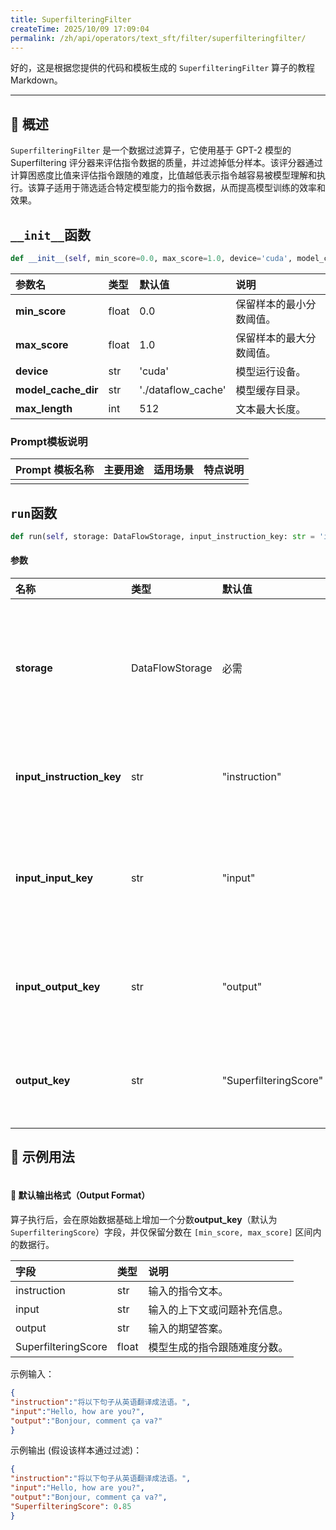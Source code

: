 ```yaml
---
title: SuperfilteringFilter
createTime: 2025/10/09 17:09:04
permalink: /zh/api/operators/text_sft/filter/superfilteringfilter/
---
```


好的，这是根据您提供的代码和模板生成的 `SuperfilteringFilter` 算子的教程 Markdown。

***

## 📘 概述

`SuperfilteringFilter` 是一个数据过滤算子，它使用基于 GPT-2 模型的 Superfiltering 评分器来评估指令数据的质量，并过滤掉低分样本。该评分器通过计算困惑度比值来评估指令跟随的难度，比值越低表示指令越容易被模型理解和执行。该算子适用于筛选适合特定模型能力的指令数据，从而提高模型训练的效率和效果。

## `__init__`函数

```python
def __init__(self, min_score=0.0, max_score=1.0, device='cuda', model_cache_dir='./dataflow_cache', max_length=512)
```

| 参数名 | 类型 | 默认值 | 说明 |
| :------------------ | :--- | :----------------- | :----------------- |
| **min_score** | float | 0.0 | 保留样本的最小分数阈值。 |
| **max_score** | float | 1.0 | 保留样本的最大分数阈值。 |
| **device** | str | 'cuda' | 模型运行设备。 |
| **model_cache_dir** | str | './dataflow_cache' | 模型缓存目录。 |
| **max_length** | int | 512 | 文本最大长度。 |

### Prompt模板说明

| Prompt 模板名称 | 主要用途 | 适用场景 | 特点说明 |
| -------------------------------- | ------------- | ----------------------- | ----------------------------------------------------- |
| | | | |

## `run`函数

```python
def run(self, storage: DataFlowStorage, input_instruction_key: str = 'instruction', input_input_key: str = 'input', input_output_key: str = 'output', output_key: str = "SuperfilteringScore")
```

#### 参数

| 名称 | 类型 | 默认值 | 说明 |
| :---------------------- | :---------------- | :-------------------- | :----------------------- |
| **storage** | DataFlowStorage | 必需 | 数据流存储实例，负责读取与写入数据。 |
| **input_instruction_key** | str | "instruction" | 输入的指令字段名。 |
| **input_input_key** | str | "input" | 输入的上下文或输入内容字段名。 |
| **input_output_key** | str | "output" | 输入的期望输出字段名。 |
| **output_key** | str | "SuperfilteringScore" | 输出分数结果的字段名。 |

## 🧠 示例用法

```python

```

#### 🧾 默认输出格式（Output Format）

算子执行后，会在原始数据基础上增加一个分数**output_key**（默认为 `SuperfilteringScore`）字段，并仅保留分数在 `[min_score, max_score]` 区间内的数据行。

| 字段 | 类型 | 说明 |
| :-------------------- | :---- | :----------------------------- |
| instruction | str | 输入的指令文本。 |
| input | str | 输入的上下文或问题补充信息。 |
| output | str | 输入的期望答案。 |
| SuperfilteringScore | float | 模型生成的指令跟随难度分数。 |

示例输入：
```json
{
"instruction":"将以下句子从英语翻译成法语。",
"input":"Hello, how are you?",
"output":"Bonjour, comment ça va?"
}
```
示例输出 (假设该样本通过过滤)：
```json
{
"instruction":"将以下句子从英语翻译成法语。",
"input":"Hello, how are you?",
"output":"Bonjour, comment ça va?",
"SuperfilteringScore": 0.85
}
```
